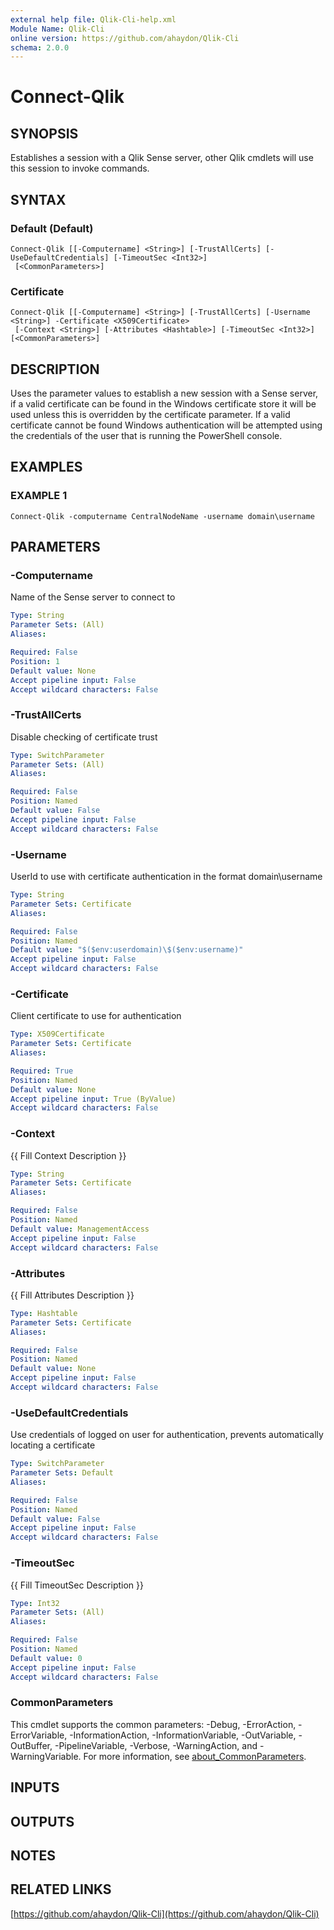 ```yaml
---
external help file: Qlik-Cli-help.xml
Module Name: Qlik-Cli
online version: https://github.com/ahaydon/Qlik-Cli
schema: 2.0.0
---
```


# Connect-Qlik

## SYNOPSIS
Establishes a session with a Qlik Sense server, other Qlik cmdlets will use this session to invoke commands.

## SYNTAX

### Default (Default)
```
Connect-Qlik [[-Computername] <String>] [-TrustAllCerts] [-UseDefaultCredentials] [-TimeoutSec <Int32>]
 [<CommonParameters>]
```

### Certificate
```
Connect-Qlik [[-Computername] <String>] [-TrustAllCerts] [-Username <String>] -Certificate <X509Certificate>
 [-Context <String>] [-Attributes <Hashtable>] [-TimeoutSec <Int32>] [<CommonParameters>]
```

## DESCRIPTION
Uses the parameter values to establish a new session with a Sense server, if a valid certificate can be found in the Windows certificate store it will be used unless this is overridden by the certificate parameter.
If a valid certificate cannot be found Windows authentication will be attempted using the credentials of the user that is running the PowerShell console.

## EXAMPLES

### EXAMPLE 1
```
Connect-Qlik -computername CentralNodeName -username domain\username
```

## PARAMETERS

### -Computername
Name of the Sense server to connect to

```yaml
Type: String
Parameter Sets: (All)
Aliases:

Required: False
Position: 1
Default value: None
Accept pipeline input: False
Accept wildcard characters: False
```

### -TrustAllCerts
Disable checking of certificate trust

```yaml
Type: SwitchParameter
Parameter Sets: (All)
Aliases:

Required: False
Position: Named
Default value: False
Accept pipeline input: False
Accept wildcard characters: False
```

### -Username
UserId to use with certificate authentication in the format domain\username

```yaml
Type: String
Parameter Sets: Certificate
Aliases:

Required: False
Position: Named
Default value: "$($env:userdomain)\$($env:username)"
Accept pipeline input: False
Accept wildcard characters: False
```

### -Certificate
Client certificate to use for authentication

```yaml
Type: X509Certificate
Parameter Sets: Certificate
Aliases:

Required: True
Position: Named
Default value: None
Accept pipeline input: True (ByValue)
Accept wildcard characters: False
```

### -Context
{{ Fill Context Description }}

```yaml
Type: String
Parameter Sets: Certificate
Aliases:

Required: False
Position: Named
Default value: ManagementAccess
Accept pipeline input: False
Accept wildcard characters: False
```

### -Attributes
{{ Fill Attributes Description }}

```yaml
Type: Hashtable
Parameter Sets: Certificate
Aliases:

Required: False
Position: Named
Default value: None
Accept pipeline input: False
Accept wildcard characters: False
```

### -UseDefaultCredentials
Use credentials of logged on user for authentication, prevents automatically locating a certificate

```yaml
Type: SwitchParameter
Parameter Sets: Default
Aliases:

Required: False
Position: Named
Default value: False
Accept pipeline input: False
Accept wildcard characters: False
```

### -TimeoutSec
{{ Fill TimeoutSec Description }}

```yaml
Type: Int32
Parameter Sets: (All)
Aliases:

Required: False
Position: Named
Default value: 0
Accept pipeline input: False
Accept wildcard characters: False
```

### CommonParameters
This cmdlet supports the common parameters: -Debug, -ErrorAction, -ErrorVariable, -InformationAction, -InformationVariable, -OutVariable, -OutBuffer, -PipelineVariable, -Verbose, -WarningAction, and -WarningVariable. For more information, see [about_CommonParameters](http://go.microsoft.com/fwlink/?LinkID=113216).

## INPUTS

## OUTPUTS

## NOTES

## RELATED LINKS

[https://github.com/ahaydon/Qlik-Cli](https://github.com/ahaydon/Qlik-Cli)

